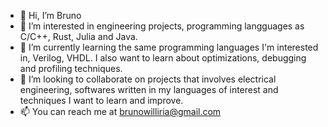 - 👋 Hi, I’m Bruno
- 👀 I’m interested in engineering projects, programming langguages as C/C++, Rust, Julia and Java. 
- 🌱 I’m currently learning the same programming languages I'm interested in, Verilog, VHDL. I also want to learn about optimizations, debugging and profiling techniques.
- 💞️ I’m looking to collaborate on projects that involves electrical engineering, softwares written in my languages of interest and techniques I want to learn and improve.
- 📫 You can reach me at brunowilliria@gmail.com
<!---
williria/williria is a ✨ special ✨ repository because its `README.md` (this file) appears on your GitHub profile.
You can click the Preview link to take a look at your changes.
--->
